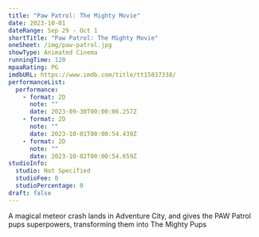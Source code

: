 ```yaml
---
title: "Paw Patrol: The Mighty Movie"
date: 2023-10-01
dateRange: Sep 29 - Oct 1
shortTitle: "Paw Patrol: The Mighty Movie"
oneSheet: /img/paw-patrol.jpg
showType: Animated Cinema
runningTime: 120
mpaaRating: PG
imdbURL: https://www.imdb.com/title/tt15837338/
performanceList:
  performance:
    - format: 2D
      note: ""
      date: 2023-09-30T00:00:06.257Z
    - format: 2D
      note: ""
      date: 2023-10-01T00:00:54.439Z
    - format: 2D
      note: ""
      date: 2023-10-02T00:00:54.659Z
studioInfo:
  studio: Not Specified
  studioFee: 0
  studioPercentage: 0
draft: false
---
```

A magical meteor crash lands in Adventure City, and gives the PAW Patrol pups superpowers, transforming them into The Mighty Pups